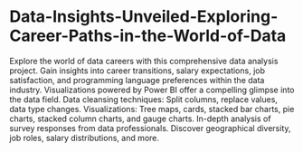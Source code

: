 # Data-Insights-Unveiled-Exploring-Career-Paths-in-the-World-of-Data
Explore the world of data careers with this comprehensive data analysis project. Gain insights into career transitions, salary expectations, job satisfaction, and programming language preferences within the data industry. Visualizations powered by Power BI offer a compelling glimpse into the data field.
Data cleansing techniques: Split columns, replace values, data type changes.
Visualizations: Tree maps, cards, stacked bar charts, pie charts, stacked column charts, and gauge charts.
In-depth analysis of survey responses from data professionals.
Discover geographical diversity, job roles, salary distributions, and more.
